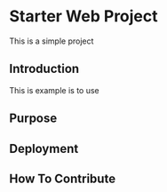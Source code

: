 # Starter Web Project

This is a simple project

## Introduction

This is example is to use

## Purpose

## Deployment

## How To Contribute